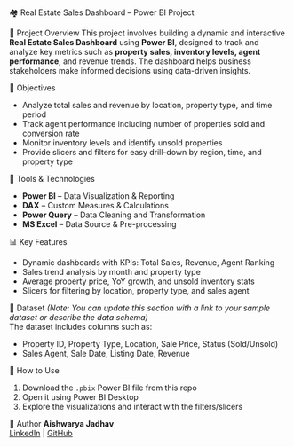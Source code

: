 🏘️ Real Estate Sales Dashboard – Power BI Project

📌 Project Overview
This project involves building a dynamic and interactive **Real Estate Sales Dashboard** using **Power BI**, designed to track and analyze key metrics such as **property sales, inventory levels, agent performance**, and revenue trends. The dashboard helps business stakeholders make informed decisions using data-driven insights.

🎯 Objectives
- Analyze total sales and revenue by location, property type, and time period
- Track agent performance including number of properties sold and conversion rate
- Monitor inventory levels and identify unsold properties
- Provide slicers and filters for easy drill-down by region, time, and property type

🧰 Tools & Technologies
- **Power BI** – Data Visualization & Reporting
- **DAX** – Custom Measures & Calculations
- **Power Query** – Data Cleaning and Transformation
- **MS Excel** – Data Source & Pre-processing

📊 Key Features
- Dynamic dashboards with KPIs: Total Sales, Revenue, Agent Ranking
- Sales trend analysis by month and property type
- Average property price, YoY growth, and unsold inventory stats
- Slicers for filtering by location, property type, and sales agent

📂 Dataset
*(Note: You can update this section with a link to your sample dataset or describe the data schema)*  
The dataset includes columns such as:
- Property ID, Property Type, Location, Sale Price, Status (Sold/Unsold)
- Sales Agent, Sale Date, Listing Date, Revenue

🚀 How to Use
1. Download the `.pbix` Power BI file from this repo
2. Open it using Power BI Desktop
3. Explore the visualizations and interact with the filters/slicers


📝 Author
**Aishwarya Jadhav**  
[LinkedIn](https://linkedin.com/in/aishwarya-jadhav15) | [GitHub](https://github.com/AishwaryaJadhav1515)
